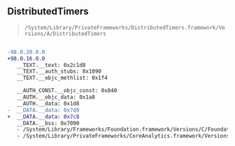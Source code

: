 ## DistributedTimers

> `/System/Library/PrivateFrameworks/DistributedTimers.framework/Versions/A/DistributedTimers`

```diff

-98.0.20.0.0
+98.0.16.0.0
   __TEXT.__text: 0x2c1d8
   __TEXT.__auth_stubs: 0x1090
   __TEXT.__objc_methlist: 0x1f4

   __AUTH_CONST.__objc_const: 0x840
   __AUTH.__objc_data: 0x1a8
   __AUTH.__data: 0x1d8
-  __DATA.__data: 0x7d0
+  __DATA.__data: 0x7c8
   __DATA.__bss: 0x7090
   - /System/Library/Frameworks/Foundation.framework/Versions/C/Foundation
   - /System/Library/PrivateFrameworks/CoreAnalytics.framework/Versions/A/CoreAnalytics

```
